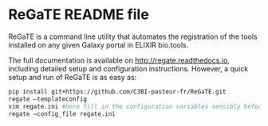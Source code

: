 ReGaTE README file
==================

ReGaTE is a command line utility that automates the registration of the tools installed on any given Galaxy portal in ELIXIR bio.tools.

The full documentation is available on http://regate.readthedocs.io, including detailed setup and configuration instructions. However, a quick setup and run of ReGaTE is as easy as:

```bash
pip install git+https://github.com/C3BI-pasteur-fr/ReGaTE.git
regate –templateconfig
vim regate.ini #here fill in the configuration variables sensibly before running regate
regate –config_file regate.ini
```

